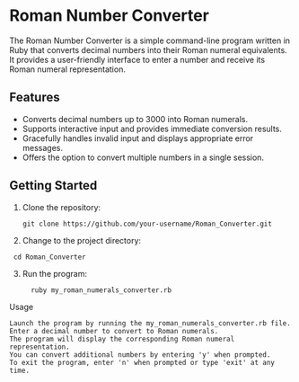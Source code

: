 # Roman Number Converter

The Roman Number Converter is a simple command-line program written in Ruby that converts decimal numbers into their Roman numeral equivalents. It provides a user-friendly interface to enter a number and receive its Roman numeral representation.

## Features

- Converts decimal numbers up to 3000 into Roman numerals.
- Supports interactive input and provides immediate conversion results.
- Gracefully handles invalid input and displays appropriate error messages.
- Offers the option to convert multiple numbers in a single session.

## Getting Started

1. Clone the repository:

   ```shell
   git clone https://github.com/your-username/Roman_Converter.git

2. Change to the project directory:
   
  ```shell
   cd Roman_Converter
  ```

3. Run the program:
   ```shell
     ruby my_roman_numerals_converter.rb
    ```
   
Usage

    Launch the program by running the my_roman_numerals_converter.rb file.
    Enter a decimal number to convert to Roman numerals.
    The program will display the corresponding Roman numeral representation.
    You can convert additional numbers by entering 'y' when prompted.
    To exit the program, enter 'n' when prompted or type 'exit' at any time.

